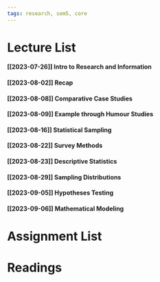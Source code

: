 ```yaml
---
tags: research, sem5, core
---
```

Lecture List
==
#### [[2023-07-26]] Intro to Research and Information
#### [[2023-08-02]] Recap
#### [[2023-08-08]] Comparative Case Studies
#### [[2023-08-09]] Example through Humour Studies
#### [[2023-08-16]] Statistical Sampling
#### [[2023-08-22]] Survey Methods
#### [[2023-08-23]] Descriptive Statistics
#### [[2023-08-29]] Sampling Distributions
#### [[2023-09-05]] Hypotheses Testing
#### [[2023-09-06]] Mathematical Modeling

Assignment List
==

Readings
==